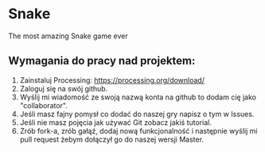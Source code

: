# Snake
The most amazing Snake game ever

## Wymagania do pracy nad projektem:

1. Zainstaluj Processing: https://processing.org/download/
2. Zaloguj się na swój github.
3. Wyślij mi wiadomość ze swoją nazwą konta na github to dodam cię jako "collaborator".
4. Jeśli masz fajny pomysł co dodać do naszej gry napisz o tym w Issues.
5. Jeśli nie masz pojęcia jak używać Git zobacz jakiś tutorial.
6. Zrób fork-a, zrób gałąź, dodaj nową funkcjonalność i następnie wyślij mi pull request żebym dołączył go do naszej wersji Master.
